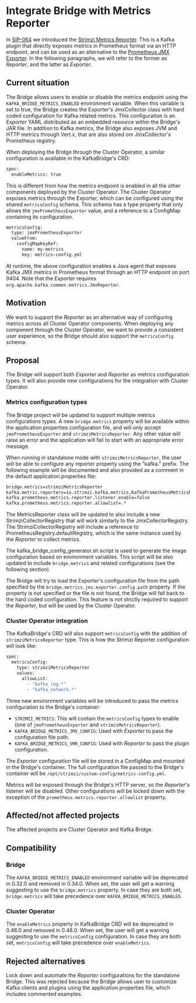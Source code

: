# Integrate Bridge with Metrics Reporter

In [SIP-064](https://github.com/strimzi/proposals/blob/main/064-prometheus-metrics-reporter.md) we introduced the [Strimzi Metrics Reporter](https://github.com/strimzi/metrics-reporter).
This is a Kafka plugin that directly exposes metrics in Prometheus format via an HTTP endpoint, and can be used as an alternative to the [Prometheus JMX Exporter](https://github.com/prometheus/jmx_exporter). 
In the following paragraphs, we will refer to the former as *Reporter*, and the latter as *Exporter*.

## Current situation

The Bridge allows users to enable or disable the metrics endpoint using the `KAFKA_BRIDGE_METRICS_ENABLED` environment variable.
When this variable is set to true, the Bridge creates the Exporter's JmxCollector class with hard coded configuration for Kafka related metrics.
This configuration is an *Exporter* YAML distributed as an embedded resource within the Bridge's JAR file.
In addition to Kafka metrics, the Bridge also exposes JVM and HTTP metrics through Vert.x, that are also stored om JmxCollector's Prometheus registry.

When deploying the Bridge through the Cluster Operator, a similar configuration is available in the KafkaBridge's CRD:

```sh
spec:
  enableMetrics: true
```

This is different from how the metrics endpoint is enabled in all the other components deployed by the Cluster Operator.
The Cluster Operator exposes metrics through the Exporter, which can be configured using the shared `metricsConfig` schema.
This schema has a type property that only allows the `jmxPrometheusExporter` value, and a reference to a ConfigMap containing its configuration.

```sh
metricsConfig:
  type: jmxPrometheusExporter
  valueFrom:
    configMapKeyRef:
      name: my-metrics
      key: metrics-config.yml
```

At runtime, the above configuration enables a Java agent that exposes Kafka JMX metrics in Prometheus format through an HTTP endpoint on port 9404.
Note that the *Exporter* requires `org.apache.kafka.common.metrics.JmxReporter`.

## Motivation

We want to support the *Reporter* as an alternative way of configuring metrics across all Cluster Operator components.
When deploying any component through the Cluster Operator, we want to provide a consistent user experience, so the Bridge should also support the `metricsConfig` schema. 

## Proposal

The Bridge will support both *Exporter* and *Reporter* as metrics configuration types.
It will also provide new configurations for the integration with Cluster Operator.

### Metrics configuration types

The Bridge project will be updated to support multiple metrics configurations types.
A new `bridge.metrics` property will be available within the application.properties configuration file, and will only accept `jmxPrometheusExporter` and `strimziMetricsReporter`.
Any other value will raise an error and the application will fail to start with an appropriate error message.

When running in standalone mode with `strimziMetricsReporter`, the user will be able to configure any reporter property using the "kafka." prefix.
The following example will be documented and also provided as a comment in the default application.properties file:

```sh
bridge.metrics=strimziMetricsReporter
kafka.metric.reporters=io.strimzi.kafka.metrics.KafkaPrometheusMetricsReporter
kafka.prometheus.metrics.reporter.listener.enable=false
kafka.prometheus.metrics.reporter.allowlist=.*
```

The MetricsReporter class will be updated to also include a new StrimziCollectorRegistry that will work similarly to the JmxCollectorRegistry.
The StrimziCollectorRegistry will include a reference to PrometheusRegistry.defaultRegistry, which is the same instance used by the *Reporter* to collect metrics.

The kafka_bridge_config_generator.sh script is used to generate the image configuration based on environment variables.
This script will be also updated to include `bridge.metrics` and related configurations (see the following section).

The Bridge will try to load the Exporter's configuration file from the path specified by the `bridge.metrics.jmx.exporter.config.path` property.
If the property is not specified or the file is not found, the Bridge will fall back to the hard coded configuration.
This feature is not strictly required to support the *Reporter*, but will be used by the Cluster Operator.

### Cluster Operator integration

The KafkaBridge's CRD will also support `metricsConfig` with the addition of `strimziMetricsReporter` type.
This is how the Strimzi Reporter configuration will look like:

```sh
spec:
  metricsConfig:
    type: strimziMetricsReporter
    values:
      allowList:
        - "kafka_log.*"
        - "kafka_network.*"
```

Three new environment variables will be introduced to pass the metrics configuration to the Bridge's container:

- `STRIMZI_METRICS`: This will contain the `metricsConfig` types to enable (one of `jmxPrometheusExporter` and `strimziMetricsReporter`).
- `KAFKA_BRIDGE_METRICS_JMX_CONFIG`: Used with *Exporter* to pass the configuration file path.
- `KAFKA_BRIDGE_METRICS_SMR_CONFIG`: Used with *Reporter* to pass the plugin configuration.

The *Exporter* configuration file will be stored in a ConfigMap and mounted in the Bridge's container.
The full configuration file passed to the Bridge's container will be `/opt/strimzi/custom-config/metrics-config.yml`.

Metrics will be exposed through the Bridge's HTTP server, so the *Reporter*'s listener will be disabled.
Other configurations will be locked down with the exception of the `prometheus.metrics.reporter.allowlist` property.

## Affected/not affected projects

The affected projects are Cluster Operator and Kafka Bridge.

## Compatibility

### Bridge

The `KAFKA_BRIDGE_METRICS_ENABLED` environment variable will be deprecated in 0.32.0 and removed in 0.34.0.
When set, the user will get a warning suggesting to use the `bridge.metrics` property.
In case they are both set, `bridge.metrics` will take precedence over `KAFKA_BRIDGE_METRICS_ENABLED`.

### Cluster Operator

The `enableMetrics` property in KafkaBridge CRD will be deprecated in 0.46.0 and removed in 0.48.0.
When set, the user will get a warning suggesting to use the `metricsConfig` configuration.
In case they are both set, `metricsConfig` will take precedence over `enableMetrics`.

## Rejected alternatives

Lock down and automate the *Reporter* configurations for the standalone Bridge.
This was rejected because the Bridge allows user to customize Kafka clients and plugins using the application.properties file, which includes commented examples.
